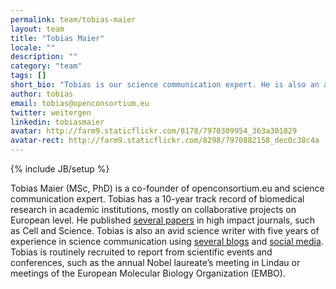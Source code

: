 ```yaml
---
permalink: team/tobias-maier
layout: team
title: "Tobias Maier"
locale: ""
description: ""
category: "team"
tags: []
short_bio: "Tobias is our science communication expert. He is also an avid science writer with five years of experience in science communication."
author: tobias
email: tobias@openconsortium.eu
twitter: weitergen
linkedin: tobiasmaier
avatar: http://farm9.staticflickr.com/8178/7970309954_363a301829
avatar-rect: http://farm9.staticflickr.com/8298/7970882158_dec0c38c4a
---
```

{% include JB/setup %}

Tobias Maier (MSc, PhD) is a co-founder of openconsortium.eu and science communication expert. Tobias has a 10-year track record of biomedical research in academic institutions, mostly on collaborative projects on European level. He published [several papers](http://tinyurl.com/maierpapers) in high impact journals, such as Cell and Science. Tobias is also an avid science writer with five years of experience in science communication using [several blogs](http://www.weitergen.de) and [social media](http://twitter.com/weitergen). Tobias is routinely recruited to report from scientific events and conferences, such as the annual Nobel laureate’s meeting in Lindau or meetings of the European Molecular Biology Organization (EMBO). 